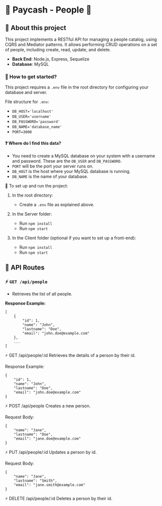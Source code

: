 # 💸 Paycash - People 💸

## 📌 About this project

This project implements a RESTful API for managing a people catalog, using CQRS and Mediator patterns. It allows performing CRUD operations on a set of people, including create, read, update, and delete.

- __Back End__: Node.js, Express, Sequelize
- __Database__: MySQL

### 📌 How to get started?

This project requires a `.env` file in the root directory for configuring your database and server.

File structure for `.env`:
- `DB_HOST='localhost'`
- `DB_USER='username'`
- `DB_PASSWORD='password'`
- `DB_NAME='database_name'`
- `PORT=3000`

#### ❓ Where do I find this data?
- You need to create a MySQL database on your system with a username and password. These are the `DB_USER` and `DB_PASSWORD`.
- `PORT` will be the port your server runs on.
- `DB_HOST` is the host where your MySQL database is running.
- `DB_NAME` is the name of your database.

📍 To set up and run the project:

1. In the root directory:
   - Create a `.env` file as explained above.

2. In the Server folder:
   - Run `npm install`
   - Run `npm start`

3. In the Client folder (optional if you want to set up a front-end):
   - Run `npm install`
   - Run `npm start`

## 📌 API Routes

### ⚡️ `GET /api/people`
- Retrieves the list of all people.

**Response Example:**
```
[
    {
        "id": 1,
        "name": "John",
        "lastname": "Doe",
        "email": "john.doe@example.com"
    },
    ...
]
```

⚡️ GET /api/people/:id
Retrieves the details of a person by their id.

Response Example:
```
{
    "id": 1,
    "name": "John",
    "lastname": "Doe",
    "email": "john.doe@example.com"
}
```

⚡️ POST /api/people
Creates a new person.

Request Body:
```
{
    "name": "Jane",
    "lastname": "Doe",
    "email": "jane.doe@example.com"
}
```

⚡️ PUT /api/people/:id
Updates a person by id.

Request Body:
```
{
    "name": "Jane",
    "lastname": "Smith",
    "email": "jane.smith@example.com"
}
```

⚡️ DELETE /api/people/:id
Deletes a person by their id.

